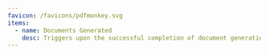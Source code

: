```yaml
---
favicon: /favicons/pdfmonkey.svg
items:
  - name: Documents Generated
    desc: Triggers upon the successful completion of document generation.
---
```


<script setup>
  import CustomListing from '../../components/CustomListing.vue'
</script>

<CustomListing />
